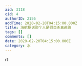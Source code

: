 ```yaml
---
aid: 3118
cid: 4
authorID: 2156
addTime: 2020-02-20T04:15:00.000Z
title: 海航据说那个人是假自杀真逃跑
tags: []
comments: []
date: 2020-02-20T04:15:00.000Z
category: 水
---
```


rt
